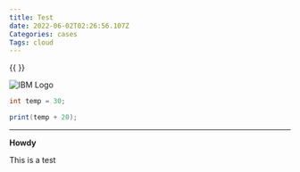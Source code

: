 ```yaml
---
title: Test
date: 2022-06-02T02:26:56.107Z
Categories: cases
Tags: cloud
---
```



{{ <treeview
    rootpath="/content/"
    display="tree"
/> }}

![IBM Logo](/images/uploads/01_8-bar-positive.svg)

```java
int temp = 30;

print(temp + 20);
```

<hr>

<strong>Howdy</strong>

This is a test
